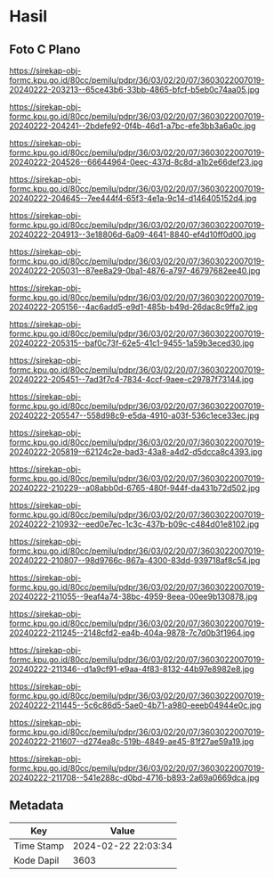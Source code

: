 # Hasil

## Foto C Plano

https://sirekap-obj-formc.kpu.go.id/80cc/pemilu/pdpr/36/03/02/20/07/3603022007019-20240222-203213--65ce43b6-33bb-4865-bfcf-b5eb0c74aa05.jpg

https://sirekap-obj-formc.kpu.go.id/80cc/pemilu/pdpr/36/03/02/20/07/3603022007019-20240222-204241--2bdefe92-0f4b-46d1-a7bc-efe3bb3a6a0c.jpg

https://sirekap-obj-formc.kpu.go.id/80cc/pemilu/pdpr/36/03/02/20/07/3603022007019-20240222-204526--66644964-0eec-437d-8c8d-a1b2e66def23.jpg

https://sirekap-obj-formc.kpu.go.id/80cc/pemilu/pdpr/36/03/02/20/07/3603022007019-20240222-204645--7ee444f4-65f3-4e1a-9c14-d146405152d4.jpg

https://sirekap-obj-formc.kpu.go.id/80cc/pemilu/pdpr/36/03/02/20/07/3603022007019-20240222-204913--3e18806d-6a09-4641-8840-ef4d10ff0d00.jpg

https://sirekap-obj-formc.kpu.go.id/80cc/pemilu/pdpr/36/03/02/20/07/3603022007019-20240222-205031--87ee8a29-0ba1-4876-a797-46797682ee40.jpg

https://sirekap-obj-formc.kpu.go.id/80cc/pemilu/pdpr/36/03/02/20/07/3603022007019-20240222-205156--4ac6add5-e9d1-485b-b49d-26dac8c9ffa2.jpg

https://sirekap-obj-formc.kpu.go.id/80cc/pemilu/pdpr/36/03/02/20/07/3603022007019-20240222-205315--baf0c73f-62e5-41c1-9455-1a59b3eced30.jpg

https://sirekap-obj-formc.kpu.go.id/80cc/pemilu/pdpr/36/03/02/20/07/3603022007019-20240222-205451--7ad3f7c4-7834-4ccf-9aee-c29787f73144.jpg

https://sirekap-obj-formc.kpu.go.id/80cc/pemilu/pdpr/36/03/02/20/07/3603022007019-20240222-205547--558d98c9-e5da-4910-a03f-536c1ece33ec.jpg

https://sirekap-obj-formc.kpu.go.id/80cc/pemilu/pdpr/36/03/02/20/07/3603022007019-20240222-205819--62124c2e-bad3-43a8-a4d2-d5dcca8c4393.jpg

https://sirekap-obj-formc.kpu.go.id/80cc/pemilu/pdpr/36/03/02/20/07/3603022007019-20240222-210229--a08abb0d-6765-480f-944f-da431b72d502.jpg

https://sirekap-obj-formc.kpu.go.id/80cc/pemilu/pdpr/36/03/02/20/07/3603022007019-20240222-210932--eed0e7ec-1c3c-437b-b09c-c484d01e8102.jpg

https://sirekap-obj-formc.kpu.go.id/80cc/pemilu/pdpr/36/03/02/20/07/3603022007019-20240222-210807--98d9766c-867a-4300-83dd-939718af8c54.jpg

https://sirekap-obj-formc.kpu.go.id/80cc/pemilu/pdpr/36/03/02/20/07/3603022007019-20240222-211055--9eaf4a74-38bc-4959-8eea-00ee9b130878.jpg

https://sirekap-obj-formc.kpu.go.id/80cc/pemilu/pdpr/36/03/02/20/07/3603022007019-20240222-211245--2148cfd2-ea4b-404a-9878-7c7d0b3f1964.jpg

https://sirekap-obj-formc.kpu.go.id/80cc/pemilu/pdpr/36/03/02/20/07/3603022007019-20240222-211346--d1a9cf91-e9aa-4f83-8132-44b97e8982e8.jpg

https://sirekap-obj-formc.kpu.go.id/80cc/pemilu/pdpr/36/03/02/20/07/3603022007019-20240222-211445--5c6c86d5-5ae0-4b71-a980-eeeb04944e0c.jpg

https://sirekap-obj-formc.kpu.go.id/80cc/pemilu/pdpr/36/03/02/20/07/3603022007019-20240222-211607--d274ea8c-519b-4849-ae45-81f27ae59a19.jpg

https://sirekap-obj-formc.kpu.go.id/80cc/pemilu/pdpr/36/03/02/20/07/3603022007019-20240222-211708--541e288c-d0bd-4716-b893-2a69a0669dca.jpg


## Metadata

| Key        | Value               |
| ---------- | ------------------- |
| Time Stamp | 2024-02-22 22:03:34 |
| Kode Dapil | 3603                |



